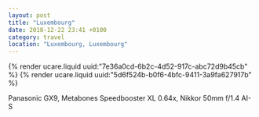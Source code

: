```yaml
---
layout: post
title: "Luxembourg"
date: 2018-12-22 23:41 +0100
category: travel
location: "Luxembourg, Luxembourg"
---
```


{% render ucare.liquid uuid:"7e36a0cd-6b2c-4d52-917c-abc72d9b45cb" %}
{% render ucare.liquid uuid:"5d6f524b-b0f6-4bfc-9411-3a9fa627917b" %}

Panasonic GX9, Metabones Speedbooster XL 0.64x, Nikkor 50mm f/1.4 AI-S